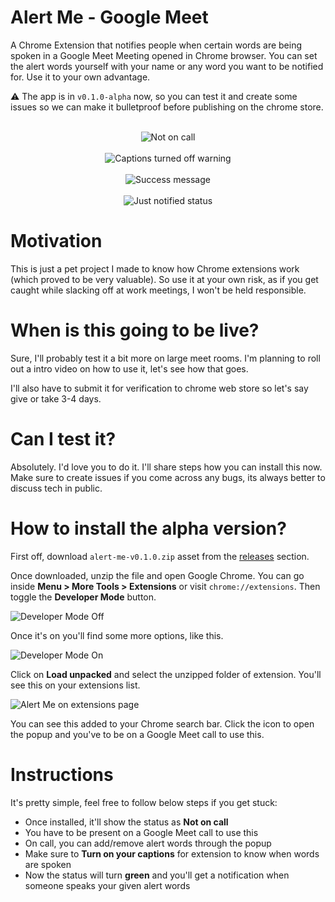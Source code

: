 # Alert Me - Google Meet

A Chrome Extension that notifies people when certain words are being spoken in a Google Meet Meeting opened in Chrome browser. You can set the alert words yourself with your name or any word you want to be notified for. Use it to your own advantage.

:warning: The app is in `v0.1.0-alpha` now, so you can test it and create some issues so we can make it bulletproof before publishing on the chrome store.

</br>
<center><img src="https://i.imgur.com/Gp70l45.png" alt="Not on call"/></center>

</br>
<center><img src="https://i.imgur.com/tj0HEU6.png" alt="Captions turned off warning"/></center>

</br>
<center><img src="https://i.imgur.com/7EjDcuR.png" alt="Success message"/></center>

</br>
<center><img src="https://i.imgur.com/dPmvChO.png" alt="Just notified status"/></center>

# Motivation

This is just a pet project I made to know how Chrome extensions work (which proved to be very valuable). So use it at your own risk, as if you get caught while slacking off at work meetings, I won't be held responsible.

# When is this going to be live?

Sure, I'll probably test it a bit more on large meet rooms. I'm planning to roll out a intro video on how to use it, let's see how that goes.

I'll also have to submit it for verification to chrome web store so let's say give or take 3-4 days.

# Can I test it?

Absolutely. I'd love you to do it. I'll share steps how you can install this now. Make sure to create issues if you come across any bugs, its always better to discuss tech in public.

# How to install the alpha version?

First off, download `alert-me-v0.1.0.zip` asset from the [releases](https://github.com/heytulsiprasad/alert-me-google-meet/releases/tag/v0.1.0-alpha) section.

Once downloaded, unzip the file and open Google Chrome. You can go inside **Menu > More Tools > Extensions** or visit `chrome://extensions`. Then toggle the **Developer Mode** button.

![Developer Mode Off](https://i.imgur.com/9xYv15C.png)

Once it's on you'll find some more options, like this.

![Developer Mode On](https://i.imgur.com/r1mxI4P.png)

Click on **Load unpacked** and select the unzipped folder of extension. You'll see this on your extensions list.

![Alert Me on extensions page](https://i.imgur.com/HPHhB4q.png)

You can see this added to your Chrome search bar. Click the icon to open the popup and you've to be on a Google Meet call to use this.

# Instructions

It's pretty simple, feel free to follow below steps if you get stuck:

- Once installed, it'll show the status as **Not on call**
- You have to be present on a Google Meet call to use this
- On call, you can add/remove alert words through the popup
- Make sure to **Turn on your captions** for extension to know when words are spoken
- Now the status will turn **green** and you'll get a notification when someone speaks your given alert words
